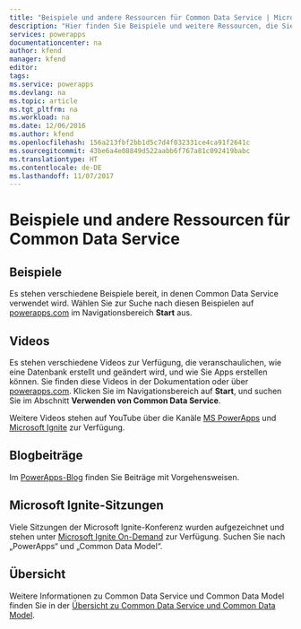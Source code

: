```yaml
---
title: "Beispiele und andere Ressourcen für Common Data Service | Microsoft-Dokumentation"
description: "Hier finden Sie Beispiele und weitere Ressourcen, die Sie zum Erstellen von Apps verwenden können."
services: powerapps
documentationcenter: na
author: kfend
manager: kfend
editor: 
tags: 
ms.service: powerapps
ms.devlang: na
ms.topic: article
ms.tgt_pltfrm: na
ms.workload: na
ms.date: 12/06/2016
ms.author: kfend
ms.openlocfilehash: 156a213fbf2bb1d5c7d4f032331ce4ca91f2641c
ms.sourcegitcommit: 43be6a4e08849d522aabb6f767a81c092419babc
ms.translationtype: HT
ms.contentlocale: de-DE
ms.lasthandoff: 11/07/2017
---
```

# <a name="samples-and-other-resources--for-the-common-data-service"></a>Beispiele und andere Ressourcen für Common Data Service
## <a name="samples"></a>Beispiele
Es stehen verschiedene Beispiele bereit, in denen Common Data Service verwendet wird. Wählen Sie zur Suche nach diesen Beispielen auf [powerapps.com](https://web.powerapps.com) im Navigationsbereich **Start** aus.

## <a name="videos"></a>Videos
Es stehen verschiedene Videos zur Verfügung, die veranschaulichen, wie eine Datenbank erstellt und geändert wird, und wie Sie Apps erstellen können. Sie finden diese Videos in der Dokumentation oder über [powerapps.com](https://web.powerapps.com). Klicken Sie im Navigationsbereich auf **Start**, und suchen Sie im Abschnitt **Verwenden von Common Data Service**.

Weitere Videos stehen auf YouTube über die Kanäle [MS PowerApps](https://www.youtube.com/channel/UCGfWR2ekfRFckLjev6eQYLg) und [Microsoft Ignite](https://www.youtube.com/channel/UCrhJmfAGQ5K81XQ8_od1iTg) zur Verfügung.

## <a name="blog-posts"></a>Blogbeiträge
Im [PowerApps-Blog](https://powerapps.microsoft.com/blog/) finden Sie Beiträge mit Vorgehensweisen.

## <a name="microsoft-ignite-sessions"></a>Microsoft Ignite-Sitzungen
Viele Sitzungen der Microsoft Ignite-Konferenz wurden aufgezeichnet und stehen unter [Microsoft Ignite On-Demand](https://myignite.microsoft.com/videos) zur Verfügung. Suchen Sie nach „PowerApps“ und „Common Data Model“.

## <a name="overview"></a>Übersicht
Weitere Informationen zu Common Data Service und Common Data Model finden Sie in der [Übersicht zu Common Data Service und Common Data Model](https://docs.microsoft.com/en-us/common-data-service/entity-reference/security-model).

